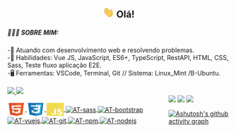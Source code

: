 <h2 align="center"><img src="./Hi.gif" height="25px"/> Olá! 
</h2>
<h5>👨🏻‍💻 SOBRE MIM:</h5>
-📝 Atuando com desenvolvimento web e resolvendo problemas. <br/>
-🌱 Habilidades: Vue JS, JavaScript, ES6+, TypeScript, RestAPI, HTML, CSS, Sass, Teste fluxo aplicação E2E.<br/>
-🖥 Ferramentas: VSCode, Terminal, Git // Sistema: Linux_Mint /B-Ubuntu.
 <br/><br/>
  <a href="https://github.com/antniocr010">
  <img height="170em" src="https://github-readme-stats.vercel.app/api?username=antoniocr010&show_icons=true&theme=dark&include_all_commits=true&count_private=true"/>
  <img height="170em" src="https://github-readme-stats.vercel.app/api/top-langs/?username=antoniocr010&layout=compact&langs_count=7&theme=dark"/>
</div><div display='flex'>
 <div style="display:flex"><br>
  <img align="center" alt="AT-HTML" height="30" width="40" src="https://raw.githubusercontent.com/devicons/devicon/master/icons/html5/html5-original.svg">
  <img align="center" alt="AT-CSS" height="30" width="40" src="https://raw.githubusercontent.com/devicons/devicon/master/icons/css3/css3-original.svg">
  <img align="center" alt="AT-Js" height="30" width="40" src="https://raw.githubusercontent.com/devicons/devicon/master/icons/javascript/javascript-plain.svg">
    <img align="center" alt="AT-sass" height="30" width="40" 
 src="https://cdn.jsdelivr.net/gh/devicons/devicon/icons/sass/sass-original.svg" />
    <img align="center" alt="AT-bootstrap" height="30" width="40" 
   src="https://cdn.jsdelivr.net/gh/devicons/devicon/icons/bootstrap/bootstrap-original.svg" />
  <img align="center" alt="AT-vuejs" height="30" width="40"
        src="https://cdn.jsdelivr.net/gh/devicons/devicon/icons/vuejs/vuejs-original.svg" />
  <img align="center" alt="AT-git" height="30" width="40"
    src="https://cdn.jsdelivr.net/gh/devicons/devicon/icons/git/git-original.svg" />
   <img align="center" alt="AT-npm" height="30" width="40"
    src="https://cdn.jsdelivr.net/gh/devicons/devicon/icons/npm/npm-original-wordmark.svg" />
  <img align="center" alt="AT-nodejs" height="30" width="40"
   src="https://cdn.jsdelivr.net/gh/devicons/devicon/icons/nodejs/nodejs-original.svg" />
  <div></div>
   
   
##
   <div>
     <a href="https://discord.gg/Antonio Cr.#9074" target="_blank"><img src="https://img.shields.io/badge/Discord-7289DA?style=for-the-badge&logo=discord&logoColor=white" target="_blank"></a>
     <a href = "mailto:antoniobr.dev010@gmail.com"><img src="https://img.shields.io/badge/-Gmail-%23333?style=for-the-badge&logo=gmail&logoColor=white" target="_blank"></a>
  <a href="https://www.linkedin.com/in/antonio-m-706a48216" target="_blank"><img src="https://img.shields.io/badge/-LinkedIn-%230077B5?style=for-the-badge&logo=linkedin&logoColor=white" target="_blank"></a> 
   <div>
  
   
[![Ashutosh's github activity graph](https://activity-graph.herokuapp.com/graph?username=antoniocr010&theme=github)](https://github.com/ashutosh00710/github-readme-activity-graph)



    

